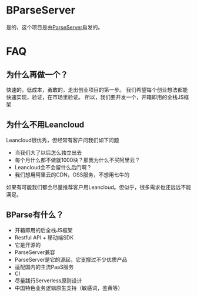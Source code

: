 # BParseServer

是的，这个项目是由[ParseServer](http://parseplatform.org)启发的。

# FAQ

## 为什么再做一个？

快速的，低成本，勇敢的，走出创业项目的第一步。
我们希望每个创业想法都能快速实现，验证，在市场里验证。
所以，我们要开发一个，开箱即用的全栈JS框架

## 为什么不用Leancloud

Leancloud很优秀，但经常有客户问我们如下问题
* 当我们大了以后怎么独立出去
* 每个月什么都不做就1000块？那我为什么不买阿里云？
* Leancloud会不会留什么后门啊？
* 我们想用阿里云的CDN，OSS服务，不想用七牛的

如果有可能我们都会尽量推荐客户用Leancloud。但似乎，很多需求也还远远不能满足。

## BParse有什么？

* 开箱即用的后全栈JS框架
* Restful API + 移动端SDK
* 它是开源的
* ParseServer兼容
* ParseServer是它的源起，它支撑过不少优质产品
* 适配国内的主流PaaS服务
* CI
* 尽量践行Serverless原则设计
* 中国特色业务逻辑原生支持（敏感词，鉴黄等）

